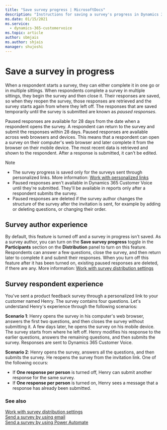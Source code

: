 ```yaml
---
title: "Save survey progress | MicrosoftDocs"
description: "Instructions for saving a survey's progress in Dynamics 365 Customer Voice."
ms.date: 01/15/2021
ms.service: 
  - dynamics-365-customervoice
ms.topic: article
author: sbmjais
ms.author: shjais
manager: shujoshi
---
```


# Save a survey in progress

When a respondent starts a survey, they can either complete it in one go or in multiple sittings. When respondents complete a survey in multiple sittings, they begin the survey and then close it. Their responses are saved, so when they reopen the survey, those responses are retrieved and the survey starts again from where they left off. The responses that are saved temporarily until the survey is submitted are known as *paused responses*.

Paused responses are available for 28 days from the date when a respondent opens the survey. A respondent can return to the survey and submit the responses within 28 days. Paused responses are available across web browsers and devices. This means that a respondent can open a survey on their computer's web browser and later complete it from the browser on their mobile device. The most recent data is retrieved and shown to the respondent. After a response is submitted, it can't be edited.

> [!NOTE]
> - The survey progress is saved only for the surveys sent through personalized links. More information: [Work with personalized links](distribution-settings.md#work-with-personalized-links)
> - Paused responses aren't available in Dynamics 365 Customer Voice until they're submitted. They'll be available in reports only after a respondent submits the survey.
> - Paused responses are deleted if the survey author changes the structure of the survey after the invitation is sent, for example by adding or deleting questions, or changing their order.

## Survey author experience

By default, this feature is turned off and a survey in progress isn't saved. As a survey author, you can turn on the **Save survey progress** toggle in the **Participants** section on the **Distribution** panel to turn on this feature. Respondents can answer a few questions, close the survey, and then return later to complete it and submit their responses. When you turn off this feature after it has been turned on, existing paused responses are deleted, if there are any. More information: [Work with survey distribution settings](distribution-settings.md#participants)

## Survey respondent experience

You've sent a product feedback survey through a personalized link to your customer named Henry. The survey contains four questions. Let's understand Henry's experience through the following scenarios:

**Scenario 1**: Henry opens the survey in his computer's web browser, answers the first two questions, and then closes the survey without submitting it. A few days later, he opens the survey on his mobile device. The survey starts from where he left off. Henry modifies his response to the earlier questions, answers the remaining questions, and then submits the survey. Responses are sent to Dynamics 365 Customer Voice.

**Scenario 2**: Henry opens the survey, answers all the questions, and then submits the survey. He reopens the survey from the invitation link. One of the following occurs:

- If **One response per person** is turned off, Henry can submit another response for the same survey.
- If **One response per person** is turned on, Henry sees a message that a response has already been submitted.

### See also

[Work with survey distribution settings](distribution-settings.md)<br>
[Send a survey by using email](send-survey-email.md)<br>
[Send a survey by using Power Automate](send-survey-flow.md)
